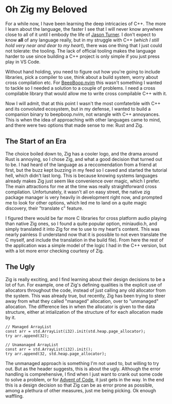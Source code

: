 # Oh Zig my Beloved

For a while now, I have been learning the deep intricacies of C++. The more I learn about the language, the faster I see that I will never know anywhere close to all of it until I embody the life of [Jason Turner](https://www.youtube.com/channel/UCxHAlbZQNFU2LgEtiqd2Maw). I don't expect to know **all** of any language really, but in my struggle with C++ (*which I still hold very near and dear to my heart*), there was one thing that I just could not tolerate: the tooling. The lack of official tooling makes the language harder to use since building a C++ project is only simple if you just press play in VS Code. 

Without hand holding, you need to figure out how you're going to include libraries, pick a compiler to use, think about a build system, worry about cross compilation etc. For [BeepBoop.nvim](https://github.com/EggbertFluffle/beepboop.nvim) this wasn't something I wanted to tackle so I needed a solution to a couple of problems. I need a cross compilable library that would allow me to write cross compilable C++ with it.

Now I will admit, that at this point I wasn't the most comfaterble with C++ and its convoluted ecosystem, but in my defense, I wanted to build a companion binary to beepboop.nvim, not wrangle with C++ annoyances. This is when the idea of approaching with other languages came to mind, and there were two options that made sense to me: Rust and Zig.

## The Start of an Era

The choice boiled down to, Zig has a cooler logo, and the drama around Rust is annoying, so I chose Zig, and what a good decision that turned out to be. I had heard of the language as a reccomendation from a friend at first, but the buzz kept buzzing in my feed so I caved and started the tutorial hell, which didn't last long. This is because knowing systems languages already makes Zig just seem like convenience over magic, which I prefer. The main attractions for me at the time was really straightforward cross compilation. Unfortunately, it wasn't all on easy street, the native zig package manager is very heavily in development right now, and prompted me to look for other options, which led me to land on a quite magic discovery, their "translate c" feature.

I figured there would be far more C libraries for cross platform audio playing than native Zig ones, so I found a quite popular option, miniaudio.h, and simply translated it into Zig for me to use to my heart's content. This was nearly painless (I understand now that it is possible to not even translate the C myself, and include the translation in the build file). From here the rest of the application was a simple model of the logic I had in the C++ version, but with a lot more error checking courtesy of Zig.

## The Ugly

Zig is really exciting, and I find learning about their design decisions to be a lot of fun. For example, one of Zig's defining qualities is the explicit use of allocators throughout the code, instead of just calling any old allocator from the system. This was already true, but recently, Zig has been trying to steer away from what they called "managed" allocation, over to "unmanaged" allocation. The difference lies in when the allocator is given to the data structure, either at intialization of the structure of for each allocation made by it.

```zig
// Managed ArrayList
const arr = std.ArrayList(i32).init(std.heap.page_allocator);
try arr.append(32);

// Unamanaged ArrayList
const arr = std.ArrayList(i32).init();
try arr.append(32, std.heap.page_allocator);
```

The unmanaged approach is something I'm not used to, but willing to try out. But as the header suggests, this is about the ugly. Although the error handling is comprehensive, I find when I just want to crank out some code to solve a problem, or for [Advent of Code](https://adventofcode.com), it just gets in the way. In the end this is a design decision so that Zig can be as error prone as possible, among a plethura of other measures, just me being picking. Ok enough waffling.
